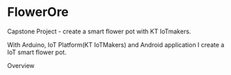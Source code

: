 # FlowerOre
Capstone Project - create a smart flower pot with KT IoTmakers.

With Arduino, IoT Platform(KT IoTMakers) and Android application I create a IoT smart flower pot.

Overview
